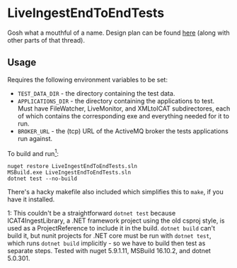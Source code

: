 # LiveIngestEndToEndTests

Gosh what a mouthful of a name. Design plan can be found [here](https://github.com/ral-facilities/isis-tasks/issues/22#issuecomment-885040628) (along with other parts of that thread).

## Usage

Requires the following environment variables to be set:
 - `TEST_DATA_DIR` - the directory containing the test data.
 - `APPLICATIONS_DIR` - the directory containing the applications to test. Must have FileWatcher, LiveMonitor, and XMLtoICAT subdirectores, each of which contains the corresponding exe and everything needed for it to run.
 - `BROKER_URL` - the (tcp) URL of the ActiveMQ broker the tests applications run against.

To build and run[<sup>1</sup>](#footnote1):
```
nuget restore LiveIngestEndToEndTests.sln
MSBuild.exe LiveIngestEndToEndTests.sln
dotnet test --no-build
```

There's a hacky makefile also included which simplifies this to `make`, if you have it installed.

<a name="footnote1">1: </a>This couldn't be a straightforward `dotnet test` because ICAT4IngestLibrary, a .NET framework project using the old csproj style, is used as a ProjectReference to include it in the build. `dotnet build` can't build it, but nunit projects for .NET core must be run with `dotnet test`, which runs `dotnet build` implicitly - so we have to build then test as separate steps. Tested with nuget 5.9.1.11, MSBuild 16.10.2, and dotnet 5.0.301.
</aside>

